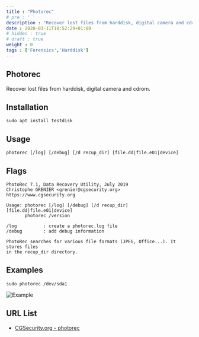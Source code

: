 ```yaml
---
title : "Photorec"
# pre : ' '
description : "Recover lost files from harddisk, digital camera and cdrom."
date : 2020-03-11T10:52:29+01:00
# hidden : true
# draft : true
weight : 0
tags : ['Forensics','Harddisk']
---
```


## Photorec

Recover lost files from harddisk, digital camera and cdrom.

## Installation

```plain
sudo apt install testdisk
```

## Usage

```plain
photorec [/log] [/debug] [/d recup_dir] [file.dd|file.e01|device]
```

## Flags

```plain
PhotoRec 7.1, Data Recovery Utility, July 2019
Christophe GRENIER <grenier@cgsecurity.org>
https://www.cgsecurity.org

Usage: photorec [/log] [/debug] [/d recup_dir] [file.dd|file.e01|device]
       photorec /version

/log          : create a photorec.log file
/debug        : add debug information

PhotoRec searches for various file formats (JPEG, Office...). It stores files
in the recup_dir directory.
```

## Examples

```plain
sudo photorec /dev/sda1
```

![Example](images/example.png)

## URL List

* [CGSecurity.org - photorec](https://www.cgsecurity.org/wiki/PhotoRec)
